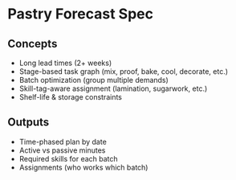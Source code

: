# Pastry Forecast Spec

## Concepts
- Long lead times (2+ weeks)
- Stage-based task graph (mix, proof, bake, cool, decorate, etc.)
- Batch optimization (group multiple demands)
- Skill-tag-aware assignment (lamination, sugarwork, etc.)
- Shelf-life & storage constraints

## Outputs
- Time-phased plan by date
- Active vs passive minutes
- Required skills for each batch
- Assignments (who works which batch)
